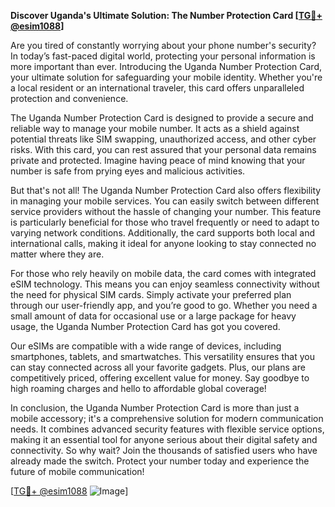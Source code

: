 **Discover Uganda's Ultimate Solution: The Number Protection Card [[TG💪+ @esim1088](https://t.me/s/esim1088)]**

Are you tired of constantly worrying about your phone number's security? In today’s fast-paced digital world, protecting your personal information is more important than ever. Introducing the Uganda Number Protection Card, your ultimate solution for safeguarding your mobile identity. Whether you're a local resident or an international traveler, this card offers unparalleled protection and convenience.

The Uganda Number Protection Card is designed to provide a secure and reliable way to manage your mobile number. It acts as a shield against potential threats like SIM swapping, unauthorized access, and other cyber risks. With this card, you can rest assured that your personal data remains private and protected. Imagine having peace of mind knowing that your number is safe from prying eyes and malicious activities.

But that's not all! The Uganda Number Protection Card also offers flexibility in managing your mobile services. You can easily switch between different service providers without the hassle of changing your number. This feature is particularly beneficial for those who travel frequently or need to adapt to varying network conditions. Additionally, the card supports both local and international calls, making it ideal for anyone looking to stay connected no matter where they are.

For those who rely heavily on mobile data, the card comes with integrated eSIM technology. This means you can enjoy seamless connectivity without the need for physical SIM cards. Simply activate your preferred plan through our user-friendly app, and you’re good to go. Whether you need a small amount of data for occasional use or a large package for heavy usage, the Uganda Number Protection Card has got you covered.

Our eSIMs are compatible with a wide range of devices, including smartphones, tablets, and smartwatches. This versatility ensures that you can stay connected across all your favorite gadgets. Plus, our plans are competitively priced, offering excellent value for money. Say goodbye to high roaming charges and hello to affordable global coverage!

In conclusion, the Uganda Number Protection Card is more than just a mobile accessory; it's a comprehensive solution for modern communication needs. It combines advanced security features with flexible service options, making it an essential tool for anyone serious about their digital safety and connectivity. So why wait? Join the thousands of satisfied users who have already made the switch. Protect your number today and experience the future of mobile communication!

[[TG💪+ @esim1088](https://t.me/s/esim1088) ![Image](https://i.postimg.cc/Y0z9fWf4/image.png)]